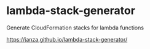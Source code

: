 # lambda-stack-generator
Generate CloudFormation stacks for lambda functions

https://janza.github.io/lambda-stack-generator/
